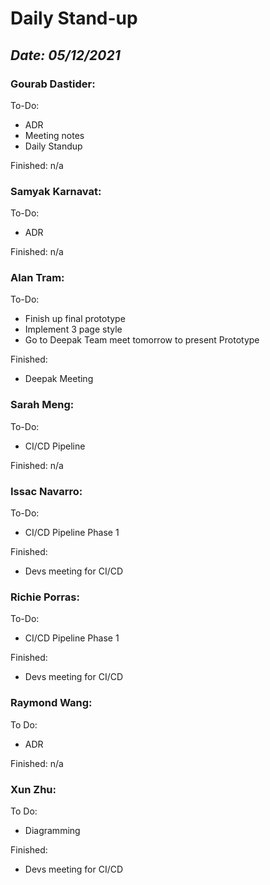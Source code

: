 # Daily Stand-up
## _Date: 05/12/2021_

### Gourab Dastider:
To-Do:
- ADR
- Meeting notes
- Daily Standup


Finished:
n/a





### Samyak Karnavat:
To-Do:
- ADR


Finished:
n/a



### Alan Tram:
To-Do: 
- Finish up final prototype
- Implement 3 page style
- Go to Deepak Team meet tomorrow to present Prototype



Finished:
- Deepak Meeting



### Sarah Meng:
To-Do:
- CI/CD Pipeline


Finished:
n/a





### Issac Navarro:
To-Do:
- CI/CD Pipeline Phase 1

Finished:
- Devs meeting for CI/CD




### Richie Porras:
To-Do:
- CI/CD Pipeline Phase 1

Finished:
- Devs meeting for CI/CD



### Raymond Wang:
To Do:
- ADR

Finished:
n/a



### Xun Zhu:
To Do:
- Diagramming

Finished:
- Devs meeting for CI/CD